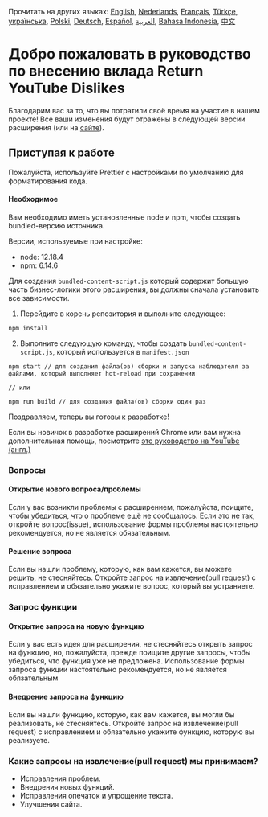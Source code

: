 Прочитать на других языках: [English](CONTRIBUTING.md), [Nederlands](CONTRIBUTINGnl.md), [Français](CONTRIBUTINGfr.md), [Türkçe](CONTRIBUTINGtr.md), [українська](CONTRIBUTINGuk.md), [Polski](CONTRIBUTINGpl.md), [Deutsch](CONTRIBUTINGde.md), [Español](CONTRIBUTINGes.md), [العربية](CONTRIBUTINGar.md), [Bahasa Indonesia](CONTRIBUTINGid.md), [中文](CONTRIBUTINGcn.md)


# Добро пожаловать в руководство по внесению вклада Return YouTube Dislikes

Благодарим вас за то, что вы потратили своё время на участие в нашем проекте! Все ваши изменения будут отражены в следующей версии расширения (или на [сайте](https://www.returnyoutubedislike.com/)).

## Приступая к работе

Пожалуйста, используйте Prettier с настройками по умолчанию для форматирования кода.

#### Необходимое

Вам необходимо иметь установленные node и npm, чтобы создать bundled-версию источника.

Версии, используемые при настройке:

- node: 12.18.4
- npm: 6.14.6

Для создания `bundled-content-script.js` который содержит большую часть бизнес-логики этого расширения, вы должны сначала установить все зависимости.

1. Перейдите в корень репозитория и выполните следующее:

```
npm install
```

2. Выполните следующую команду, чтобы создать `bundled-content-script.js`, который используется в `manifest.json`

```
npm start // для создания файла(ов) сборки и запуска наблюдателя за файлами, который выполняет hot-reload при сохранении

// или

npm run build // для создания файла(ов) сборки один раз
```

Поздравляем, теперь вы готовы к разработке!

Если вы новичок в разработке расширений Chrome или вам нужна дополнительная помощь, посмотрите [это руководство на YouTube (англ.)](https://www.youtube.com/watch?v=mdOj6HYE3_0)

### Вопросы

#### Открытие нового вопроса/проблемы

Если у вас возникли проблемы с расширением, пожалуйста, поищите, чтобы убедиться, что о проблеме ещё не сообщалось. Если это не так, откройте вопрос(issue), использование формы проблемы настоятельно рекомендуется, но не является обязательным.

#### Решение вопроса

Если вы нашли проблему, которую, как вам кажется, вы можете решить, не стесняйтесь. Откройте запрос на извлечение(pull request) с исправлением и обязательно укажите вопрос, который вы устраняете.

### Запрос функции

#### Открытие запроса на новую функцию

Если у вас есть идея для расширения, не стесняйтесь открыть запрос на функцию, но, пожалуйста, прежде поищите другие запросы, чтобы убедиться, что функция уже не предложена. Использование формы запроса функции настоятельно рекомендуется, но не является обязательным

#### Внедрение запроса на функцию

Если вы нашли функцию, которую, как вам кажется, вы могли бы реализовать, не стесняйтесь. Откройте запрос на извлечение(pull request) с исправлением и обязательно укажите функцию, которую вы реализуете.

### Какие запросы на извлечение(pull request) мы принимаем?

- Исправления проблем.
- Внедрения новых функций.
- Исправления опечаток и упрощение текста.
- Улучшения сайта.
